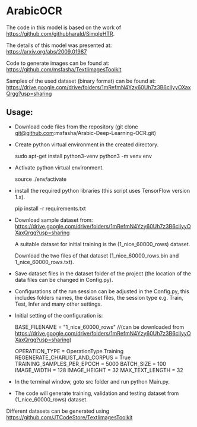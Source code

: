 # ArabicOCR

The code in this model is based on the work of https://github.com/githubharald/SimpleHTR.

The details of this model was presented at:
https://arxiv.org/abs/2009.01987

Code to generate images can be found at:
https://github.com/msfasha/TextIimagesToolkit

Samples of the used dataset (binary format) can be found at: https://drive.google.com/drive/folders/1mRefmN4Yzy60Uh7z3B6cllyyOXaxQrgg?usp=sharing

## Usage:

- Download code files from the repository (git clone git@github.com:msfasha/Arabic-Deep-Learning-OCR.git)
- Create python virtual environment in the created directory.

  sudo apt-get install python3-venv
  python3 -m venv env

- Activate python virtual environment.

  source ./env/activate

- install the required python libraries (this script uses TensorFlow version 1.x).

  pip install -r requirements.txt

- Download sample dataset from:
  https://drive.google.com/drive/folders/1mRefmN4Yzy60Uh7z3B6cllyyOXaxQrgg?usp=sharing

  A suitable dataset for initial training is the (1_nice_60000_rows) dataset.

  Download the two files of that dataset (1_nice_60000_rows.bin and 1_nice_60000_rows.txt).

- Save dataset files in the dataset folder of the project (the location of the data files can be changed in Config.py).

- Configurations of the run session can be adjusted in the Config.py, this includes folders names, the dataset files, the session type e.g. Train, Test, Infer and many other settings.

- Initial setting of the configuration is:

  BASE_FILENAME = "1_nice_60000_rows" //(can be downloaded from https://drive.google.com/drive/folders/1mRefmN4Yzy60Uh7z3B6cllyyOXaxQrgg?usp=sharing)

    OPERATION_TYPE = OperationType.Training
    REGENERATE_CHARLIST_AND_CORPUS = True
    TRAINING_SAMPLES_PER_EPOCH = 5000
    BATCH_SIZE = 100
    IMAGE_WIDTH = 128
    IMAGE_HEIGHT = 32
    MAX_TEXT_LENGTH = 32

- In the terminal window, goto src folder and run python Main.py.
- The code will generate training, validation and testing dataset from (1_nice_60000_rows) dataset.

Different datasets can be generated using https://github.com/JTCodeStore/TextIimagesToolkit
